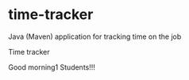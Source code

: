 # time-tracker
Java (Maven) application for tracking time on the job

Time tracker

Good morning1 Students!!!
